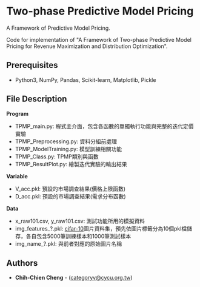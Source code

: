 Two-phase Predictive Model Pricing
=====================================
A Framework of Predictive Model Pricing.

Code for implementation of "A Framework of Two-phase Predictive Model Pricing for Revenue Maximization and Distribution Optimization".

## Prerequisites
- Python3, NumPy, Pandas, Scikit-learn, Matplotlib, Pickle

## File Description

**Program**
- TPMP_main.py: 程式主介面，包含各函數的單獨執行功能與完整的迭代定價實驗
- TPMP_Preprocessing.py: 資料分組前處理
- TPMP_ModelTraining.py: 模型訓練相關功能
- TPMP_Class.py: TPMP類別與函數
- TPMP_ResultPlot.py: 繪製迭代實驗的輸出結果

**Variable**
- V_acc.pkl: 預設的市場調查結果(價格上限函數)
- D_acc.pkl: 預設的市場調查結果(需求分布函數)

**Data**
- x_raw101.csv, y_raw101.csv: 測試功能所用的模擬資料
- img_features_?.pkl: [cifar-10](https://www.cs.toronto.edu/~kriz/cifar.html)圖片資料集，預先依圖片標籤分為10個pkl檔儲存，各自包含5000筆訓練樣本和1000筆測試樣本
- img_name_?.pkl: 與前者對應的原始圖片名稱


## Authors
* **Chih-Chien Cheng** - (categoryv@cycu.org.tw)
